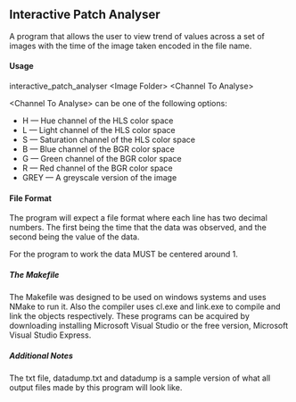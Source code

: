 ## Interactive Patch Analyser

A program that allows the user to view trend of values across a set of images with the time of the image taken encoded in the file name.

#### Usage

interactive_patch_analyser &lt;Image Folder&gt; &lt;Channel To Analyse&gt;
	
&lt;Channel To Analyse&gt; can be one of the following options:

* H &mdash; Hue channel of the HLS color space
* L &mdash; Light channel of the HLS color space
* S &mdash; Saturation channel of the HLS color space
* B &mdash; Blue channel of the BGR color space
* G &mdash; Green channel of the BGR color space
* R &mdash; Red channel of the BGR color space
* GREY &mdash; A greyscale version of the image

#### File Format

The program will expect a file format where each line has two decimal numbers. The first being the time that the data was observed, and the second being the value of the data.

For the program to work the data MUST be centered around 1.

##### The Makefile

The Makefile was designed to be used on windows systems and uses NMake to run it. Also the compiler uses cl.exe and link.exe to compile and link the objects respectively. These programs can be acquired by downloading installing Microsoft Visual Studio or the free version, Microsoft Visual Studio Express.

##### Additional Notes

The txt file, datadump.txt and datadump is a sample version of what all output files made by this program will look like.